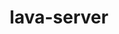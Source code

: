 ---
parent_project: lava
permalink: /engineering/projects/lava/lava-server/
project_link_name: lava-server
project_url: n/a
statsAvailable: 'true'
title: lava-server
---